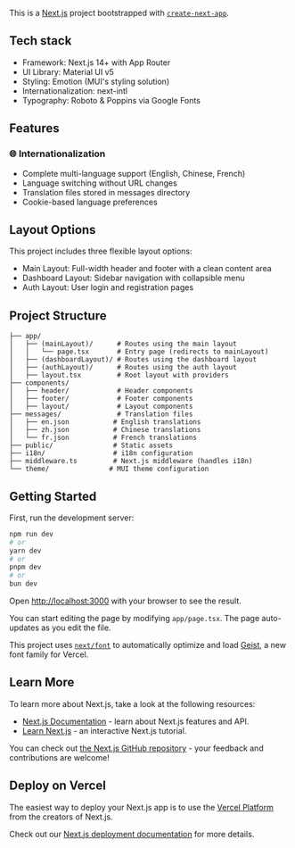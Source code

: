 This is a [Next.js](https://nextjs.org) project bootstrapped with [`create-next-app`](https://nextjs.org/docs/app/api-reference/cli/create-next-app).

## Tech stack
+ Framework: Next.js 14+ with App Router
+ UI Library: Material UI v5
+ Styling: Emotion (MUI's styling solution)
+ Internationalization: next-intl
+ Typography: Roboto & Poppins via Google Fonts

## Features
### 🌐 Internationalization
+ Complete multi-language support (English, Chinese, French)
+ Language switching without URL changes
+ Translation files stored in messages directory
+ Cookie-based language preferences

## Layout Options
This project includes three flexible layout options:

+ Main Layout: Full-width header and footer with a clean content area
+ Dashboard Layout: Sidebar navigation with collapsible menu
+ Auth Layout: User login and registration pages

## Project Structure
```
├── app/
│   ├── (mainLayout)/      # Routes using the main layout
│   │   └── page.tsx       # Entry page (redirects to mainLayout)
│   ├── (dashboardLayout)/ # Routes using the dashboard layout
│   ├── (authLayout)/      # Routes using the auth layout
│   ├── layout.tsx         # Root layout with providers
├── components/
│   ├── header/            # Header components
│   ├── footer/            # Footer components
│   ├── layout/            # Layout components
├── messages/              # Translation files
│   ├── en.json           # English translations
│   ├── zh.json           # Chinese translations
│   └── fr.json           # French translations
├── public/               # Static assets
├── i18n/                 # i18n configuration
├── middleware.ts         # Next.js middleware (handles i18n)
└── theme/               # MUI theme configuration
```
## Getting Started

First, run the development server:

```bash
npm run dev
# or
yarn dev
# or
pnpm dev
# or
bun dev
```

Open [http://localhost:3000](http://localhost:3000) with your browser to see the result.

You can start editing the page by modifying `app/page.tsx`. The page auto-updates as you edit the file.

This project uses [`next/font`](https://nextjs.org/docs/app/building-your-application/optimizing/fonts) to automatically optimize and load [Geist](https://vercel.com/font), a new font family for Vercel.

## Learn More

To learn more about Next.js, take a look at the following resources:

- [Next.js Documentation](https://nextjs.org/docs) - learn about Next.js features and API.
- [Learn Next.js](https://nextjs.org/learn) - an interactive Next.js tutorial.

You can check out [the Next.js GitHub repository](https://github.com/vercel/next.js) - your feedback and contributions are welcome!

## Deploy on Vercel

The easiest way to deploy your Next.js app is to use the [Vercel Platform](https://vercel.com/new?utm_medium=default-template&filter=next.js&utm_source=create-next-app&utm_campaign=create-next-app-readme) from the creators of Next.js.

Check out our [Next.js deployment documentation](https://nextjs.org/docs/app/building-your-application/deploying) for more details.
